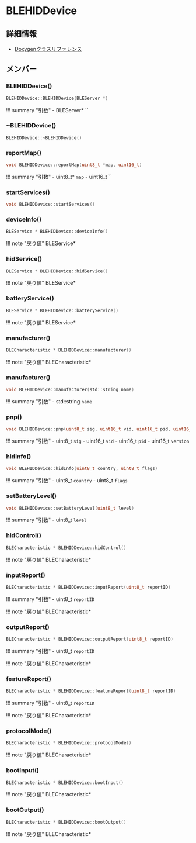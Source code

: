 # BLEHIDDevice



## 詳細情報

- [Doxygenクラスリファレンス](https://lang-ship.com/reference/ESP32/latest/class_b_l_e_h_i_d_device.html)

## メンバー

### BLEHIDDevice()



```c
BLEHIDDevice::BLEHIDDevice(BLEServer *)
```

!!! summary "引数"
	- BLEServer* `` 



### ~BLEHIDDevice()



```c
BLEHIDDevice::~BLEHIDDevice()
```



### reportMap()



```c
void BLEHIDDevice::reportMap(uint8_t *map, uint16_t)
```

!!! summary "引数"
	- uint8_t* `map` 
	- uint16_t `` 



### startServices()



```c
void BLEHIDDevice::startServices()
```



### deviceInfo()



```c
BLEService * BLEHIDDevice::deviceInfo()
```

!!! note "戻り値"
	BLEService*



### hidService()



```c
BLEService * BLEHIDDevice::hidService()
```

!!! note "戻り値"
	BLEService*



### batteryService()



```c
BLEService * BLEHIDDevice::batteryService()
```

!!! note "戻り値"
	BLEService*



### manufacturer()



```c
BLECharacteristic * BLEHIDDevice::manufacturer()
```

!!! note "戻り値"
	BLECharacteristic*



### manufacturer()



```c
void BLEHIDDevice::manufacturer(std::string name)
```

!!! summary "引数"
	- std::string `name` 



### pnp()



```c
void BLEHIDDevice::pnp(uint8_t sig, uint16_t vid, uint16_t pid, uint16_t version)
```

!!! summary "引数"
	- uint8_t `sig` 
	- uint16_t `vid` 
	- uint16_t `pid` 
	- uint16_t `version` 



### hidInfo()



```c
void BLEHIDDevice::hidInfo(uint8_t country, uint8_t flags)
```

!!! summary "引数"
	- uint8_t `country` 
	- uint8_t `flags` 



### setBatteryLevel()



```c
void BLEHIDDevice::setBatteryLevel(uint8_t level)
```

!!! summary "引数"
	- uint8_t `level` 



### hidControl()



```c
BLECharacteristic * BLEHIDDevice::hidControl()
```

!!! note "戻り値"
	BLECharacteristic*



### inputReport()



```c
BLECharacteristic * BLEHIDDevice::inputReport(uint8_t reportID)
```

!!! summary "引数"
	- uint8_t `reportID` 

!!! note "戻り値"
	BLECharacteristic*



### outputReport()



```c
BLECharacteristic * BLEHIDDevice::outputReport(uint8_t reportID)
```

!!! summary "引数"
	- uint8_t `reportID` 

!!! note "戻り値"
	BLECharacteristic*



### featureReport()



```c
BLECharacteristic * BLEHIDDevice::featureReport(uint8_t reportID)
```

!!! summary "引数"
	- uint8_t `reportID` 

!!! note "戻り値"
	BLECharacteristic*



### protocolMode()



```c
BLECharacteristic * BLEHIDDevice::protocolMode()
```

!!! note "戻り値"
	BLECharacteristic*



### bootInput()



```c
BLECharacteristic * BLEHIDDevice::bootInput()
```

!!! note "戻り値"
	BLECharacteristic*



### bootOutput()



```c
BLECharacteristic * BLEHIDDevice::bootOutput()
```

!!! note "戻り値"
	BLECharacteristic*



